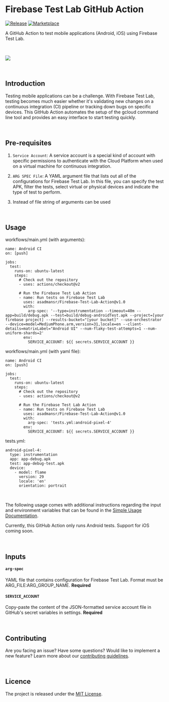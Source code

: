 # Firebase Test Lab GitHub Action

[![Release](https://img.shields.io/github/release/asadmansr/Firebase-Test-Lab-Action.svg)](https://github.com/asadmansr/Firebase-Test-Lab-Action/releases)
[![Marketplace](https://img.shields.io/badge/GitHub-Marketplace-blue.svg)](https://github.com/marketplace/actions/firebase-test-lab-action)

A GitHub Action to test mobile applications (Android, iOS) using Firebase Test Lab.

<br>

![](docs/assets/preview.png)

<br>

## Introduction

Testing mobile applications can be a challenge. With Firebase Test Lab, testing becomes much easier whether it's validating new changes on a continuous integration (CI) pipeline or tracking down bugs on specific devices. This GitHub Action automates the setup of the gcloud command line tool and provides an easy interface to start testing quickly.

<br>

## Pre-requisites

1. `Service Account`: A service account is a special kind of account with specific permissions to authenticate with the Cloud Platform when used on a virtual machine for continuous integration.

2. `ARG SPEC File`: A YAML argument file that lists out all of the configurations for Firebase Test Lab. In this file, you can specify the test APK, filter the tests, select virtual or physical devices and indicate the type of test to perform.

3. Instead of file string of arguments can be used

<br>

## Usage
workflows/main.yml (with arguments):

```
name: Android CI
on: [push]

jobs:
  test:
    runs-on: ubuntu-latest
    steps:
      # Check out the repository
      - uses: actions/checkout@v2

      # Run the Firebase Test Lab Action
      - name: Run tests on Firebase Test Lab
        uses: asadmansr/Firebase-Test-Lab-Action@v1.0
        with:
          arg-spec: '--type=instrumentation --timeout=40m --app=build/debug.apk --test=build/debug-androidTest.apk --project=[your firebase project] --results-bucket="[your bucket]" --use-orchestrator --device=model=MediumPhone.arm,version=31,locale=en --client-details=matrixLabel="Android UI" --num-flaky-test-attempts=1 --num-uniform-shards=2'
        env:
          SERVICE_ACCOUNT: ${{ secrets.SERVICE_ACCOUNT }}
```

workflows/main.yml (with yaml file):
```
name: Android CI
on: [push]

jobs:
  test:
    runs-on: ubuntu-latest
    steps:
      # Check out the repository
      - uses: actions/checkout@v2

      # Run the Firebase Test Lab Action
      - name: Run tests on Firebase Test Lab
        uses: asadmansr/Firebase-Test-Lab-Action@v1.0
        with:
          arg-spec: 'tests.yml:android-pixel-4'
        env:
          SERVICE_ACCOUNT: ${{ secrets.SERVICE_ACCOUNT }}
```

tests.yml:
```
android-pixel-4:
  type: instrumentation
  app: app-debug.apk
  test: app-debug-test.apk
  device:
    - model: flame
      version: 29
      locale: 'en'
      orientation: portrait
```

<br>

The following usage comes with additional instructions regarding the input and environment variables that can be found in the [Simple Usage Documentation](/docs/SIMPLE_USAGE.md).

Currently, this GitHub Action only runs Android tests. Support for iOS coming soon.

<br>

## Inputs

#### `arg-spec`

YAML file that contains configuration for Firebase Test Lab. Format must be ARG_FILE:ARG_GROUP_NAME. **Required**

#### `SERVICE_ACCOUNT`

Copy-paste the content of the JSON-formatted service account file in GitHub's secret variables in settings. **Required**

<br>

## Contributing

Are you facing an issue? Have some questions? Would like to implement a new feature? Learn more about our [contributing guidelines](CONTRIBUTING.md).

<br>

## Licence

The project is released under the [MIT License](LICENSE).